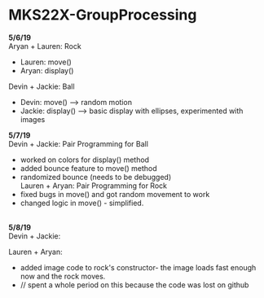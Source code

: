 # MKS22X-GroupProcessing

<b>5/6/19</b><br>
Aryan + Lauren: Rock 
- Lauren: move()
- Aryan: display()

Devin + Jackie: Ball
- Devin: move() --> random motion 
- Jackie: display() --> basic display with ellipses, experimented with images

<b>5/7/19</b><br>
Devin + Jackie: Pair Programming for Ball
- worked on colors for display() method
- added bounce feature to move() method
- randomized bounce (needs to be debugged) 
<br>Lauren + Aryan: Pair Programming for Rock
- fixed bugs in move() and got random movement to work
- changed logic in move() - simplified.

<br><b>5/8/19</b><br>
Devin + Jackie: 

Lauren + Aryan: 
- added image code to rock's constructor- the image loads fast enough now and the rock moves.
- // spent a whole period on this because the code was lost on github
